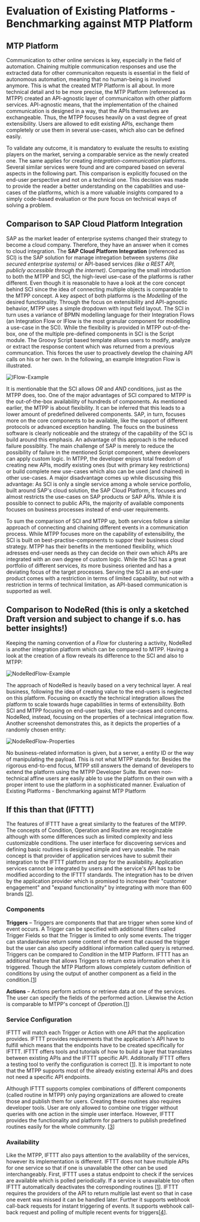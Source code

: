 # Evaluation of Existing Platforms - Benchmarking against MTP Platform
## MTP Platform
Communication to other online services is key, especially in the field of automation. Chaining multiple communication responses and use the extracted data for other communicaiton requests is essential in the field of autonomous automation, meaning that no human-being is involved anymore.
This is what the created MTP Platform is all about. In more technical detail and to be more precise, the MTP Platform (referenced as MTPP) created an API-agnostic layer of communicaiton with other platform services. API-agnostic means, that the implementation of the chained communication is designed in a way, that the APIs themselves are exchangeable. Thus, the MTPP focuses heavily on a vast degree of great extensibility. Users are allowed to edit existing APIs, exchange them completely or use them in several use-cases, which also can be defined easily.

To validate any outcome, it is mandatory to evaluate the results to existing players on the market, serving a comparable service as the newly created one.
The same applies for creating *integration-communication* platforms. Several similar services were found and are compared based on several aspects in the following part. This comparison is explicitly focused on the end-user perspective and not on a technical one. This decision was made to provide the reader a better understanding on the capabilities and use-cases of the platforms, which is a more valuable insights compared to a simply code-based evaluation or the pure focus on technical ways of solving a problem.

## Comparison to SAP Cloud Platform Integration
SAP as the market leader of enterprise systems changed their strategy to become a cloud company. Therefore, they have an answer when it comes to cloud integration. The **SAP Cloud Platform Integration** (referenced as SCI) is the SAP solution for manage intregation between systems *(like secured enterprise systems)* or API-based services *(like a REST API, publicly accessible through the internet)*. Comparing the small introduction to both the MTPP and SCI, the high-level use-case of the platforms is rather different. Even though it is reasonable to have a look at the core concept behind SCI since the idea of connecting multiple objects is comparable to the MTPP concept.
A key aspect of both platforms is the *Modelling* of the desired functionality. Through the focus on extensibility and API-agnostic behavior, MTPP uses a simple dropdown with input field layout. The SCI in turn uses a variance of BPMN modelling language for their Integration Flows (an Integration Flow or IFlow is the most granular component for modelling a use-case in the SCI). While the flexibility is provided in MTPP out-of-the-box, one of the multiple pre-defined components in SCI is the Script module. The Groovy Script based template allows users to modify, analyze or extract the response content which was returned from a previous communcation. This forces the user to proactively develop the chaining API calls on his or her own. In the following, an example Integration Flow is illustrated.

![IFlow-Example](/resources/images/IFlow-Example.png)

It is mentionable that the SCI allows *OR* and *AND* conditions, just as the MTPP does, too.
One of the major advantages of SCI compared to MTPP is the out-of-the-box availability of hundreds of components. As mentioned earlier, the MTPP is about flexibility. It can be inferred that this leads to a lower amount of predefined delivered components. SAP, in turn, focuses more on the core components to be available, like the support of different protocols or advanced exception handling. The foucs on the business software is clearly noticeable and the strategy of the capability of the SCI is build around this emphasis. An advantage of this approach is the reduced failure possiblity. The main challenge of SAP is merely to reduce the possibility of failure in the mentioned Script component, where developers can apply custom logic. In MTPP, the developer enjoys total freedom of creating new APIs, modify existing ones (but with primary key restrictions) or build complete new use-cases which also can be used (and chained) in other use-cases.
A major disadvantage comes up while discussing this advantage: As SCI is only a single service among a whole service portfolio, built around SAP's cloud solution, the SAP Cloud Platform, it focuses and almost restricts the use-cases on SAP products or SAP APIs. While it is possible to connect to public APIs, the majority of available components focuses on business processes instead of end-user requirements.

To sum the comparison of SCI and MTPP up, both services follow a similar approach of connecting and chaining different events in a communication process. While MTPP focuses more on the capability of extensibility, the SCI is built on best-practise-components to suppor their business cloud strategy. MTPP has their benefits in the mentioned flexibility, which adresses end-user needs as they can decide on their own which APIs are integrated with an own degree of custom logic. While the SCI has a great portfolio of different services, its more business oriented and has a deviating focus of the target processes. Serving the SCI as an end-user product comes with a restriction in terms of limited capability, but not with a restriction in terms of technical limitation, as API-based communication is supported as well.

## Comparison to NodeRed (this is only a sketched Draft version and subject to change if s.o. has better insights!)
Keeping the naming convention of a *Flow* for clustering a activity, NodeRed is another integration platform which can be compared to MTPP. Having a look at the creation of a flow reveals its difference to the SCI and also to MTPP:

![NodeRedFlow-Example](/resources/images/NodeRedFlow-Example.png)

The approach of NodeRed is heavily based on a very technical layer. A real business, following the idea of creating value to the end-users is neglected on this platform. Focusing on exactly the technical integration allows the platform to scale towards huge capabilities in terms of extensibility. Both SCI and MTPP focusing on end-user tasks, their use-cases and concerns. NodeRed, instead, focusing on the properties of a technical integration flow. Another screenshot demonstrates this, as it depicts the properties of a randomly chosen entity:

![NodeRedFlow-Properties](/resources/images/NodeRedFlow-Properties.png)

No business-related information is given, but a server, a entity ID or the way of manipulating the payload. This is not what MTPP stands for. Besides the rigorous end-to-end focus, MTPP still answers the demand of developers to extend the platform using the MTPP Developer Suite. But even non-technical affine users are easily able to use the platform on their own with a proper intent to use the platform in a sophisticated manner.
Evaluation of Existing Platforms - Benchmarking against MTP Platform

## If this than that (IFTTT)
The features of IFTTT have a great similarity to the features of the MTPP. The concepts of Condition, Operation and Routine are recoginzable although with some differences such as limited complexity and less customizable conditions. The user interface for discovering services and defining basic routines is designed simple and very useable.
The main concept is that provider of application services have to submit their integration to the IFTTT platform and pay for the availability.
Application services cannot be integrated by users and the service's API has to be modified according to the IFTTT standards.
The integration has to be driven by the application provider which is promised to increase their "customer engagement" and "expand functionality" by integrating with more than 600 brands [[2]].

### Components
**Triggers** –
Triggers are components that that are trigger when some kind of event occurs. A Trigger can be specified with additional filters called Trigger Fields so that the Trigger is limited to only some events. The trigger can standardwise return some content of the event that caused the trigger but the user can also specify additional information called query is returned. Triggers can be compared to *Condition* in the MTP Platform. IFTTT has an additional feature that allows Triggers to return extra information when it is triggered. Though the MTP Platform allows completely custom definition of conditions by using the output of another component as a field in the condition.[[1]]

**Actions** – Actions perform actions or retrieve data at one of the services. The user can specify the fields of the performed action. Likewise the Action is comparable to MTPP's concept of *Operation*.[[1]]
### Service Configuration
IFTTT will match each Trigger or Action with one API that the application provides. IFTTT provides reqiurements that the application's API have to fulfill which means that the endpoints have to be created specifically for IFTTT. IFTTT offers tools and tutorials of how to build a layer that translates between existing APIs and the IFTTT specific API. Additonally IFTTT offers a testing tool to verify the configuration is correct [[1]]. It is important to note that the MTPP supports most of the already existing external APIs and does not need a specific API endpoints.

Although IFTTT supports complex combinations of different components (called routine in MTPP) only paying organizations are allowed to create those and publish them for users. Creating these routines also requires developer tools. User are only allowed to combine one trigger without queries with one action in the simple user interface. However, IFTTT provides the functionality and platform for partners to publish predefined routines easily for the whole community. [[3]]

### Availability
Like the MTPP, IFTTT also pays attention to the availability of the services, however its implementation is different. IFTTT does not have multiple APIs for one service so that if one is unavailable the other can be used interchangeably.
First, IFTTT uses a status endpoint to check if the services are available which is polled periodically. If a service is unavailable too often IFTTT automatically deactivates the corresponding routines [[1]].
IFTTT requires the providers of the API to return multiple last event so that in case one event was missed it can be handled later. Further it supports webhook call-back requests for instant triggering of events. It supports webhook call-back request and polling of multiple recent events for triggers[[4]].


[1]: https://platform.ifttt.com/docs
[2]: https://platform.ifttt.com/blog/product_overview
[3]: https://platform.ifttt.com/docs/connections
[4]: https://platform.ifttt.com/docs/api_reference
